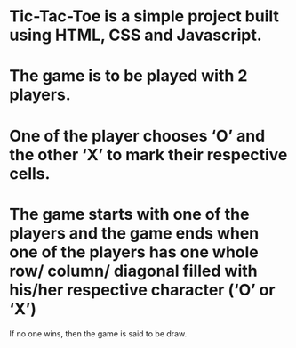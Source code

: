 # Tic-Tac-Toe is a simple project built using HTML, CSS and Javascript. 
# The game is to be played with 2 players.
# One of the player chooses ‘O’ and the other ‘X’ to mark their respective cells.
# The game starts with one of the players and the game ends when one of the players has one whole row/ column/ diagonal filled with his/her respective character (‘O’ or ‘X’)
 If no one wins, then the game is said to be draw.
